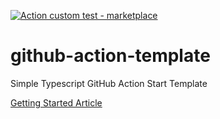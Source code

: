[![Action custom test - marketplace](https://github.com/shanti91/action-market-exam/actions/workflows/test.yml/badge.svg)](https://github.com/shanti91/action-market-exam/actions/workflows/test.yml)
# github-action-template
Simple Typescript GitHub Action Start Template


[Getting Started Article](https://notiz.dev/blog/build-and-publish-your-first-github-action)
